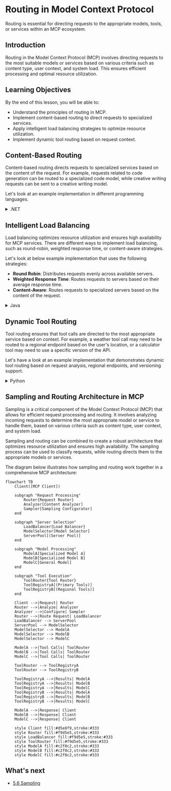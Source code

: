 # Routing in Model Context Protocol

Routing is essential for directing requests to the appropriate models, tools, or services within an MCP ecosystem.

## Introduction

Routing in the Model Context Protocol (MCP) involves directing requests to the most suitable models or services based on various criteria such as content type, user context, and system load. This ensures efficient processing and optimal resource utilization.

## Learning Objectives

By the end of this lesson, you will be able to:

- Understand the principles of routing in MCP.
- Implement content-based routing to direct requests to specialized services.
- Apply intelligent load balancing strategies to optimize resource utilization.
- Implement dynamic tool routing based on request context.

## Content-Based Routing

Content-based routing directs requests to specialized services based on the content of the request. For example, requests related to code generation can be routed to a specialized code model, while creative writing requests can be sent to a creative writing model.

Let's look at an example implementation in different programming languages.

<details>
<summary>.NET</summary>

```csharp
// .NET Example: Content-based routing in MCP
public class ContentBasedRouter
{
    private readonly Dictionary<string, McpClient> _specializedClients;
    private readonly RoutingClassifier _classifier;
    
    public ContentBasedRouter()
    {
        // Initialize specialized clients for different domains
        _specializedClients = new Dictionary<string, McpClient>
        {
            ["code"] = new McpClient("https://code-specialized-mcp.com"),
            ["creative"] = new McpClient("https://creative-specialized-mcp.com"),
            ["scientific"] = new McpClient("https://scientific-specialized-mcp.com"),
            ["general"] = new McpClient("https://general-mcp.com")
        };
        
        // Initialize content classifier
        _classifier = new RoutingClassifier();
    }
    
    public async Task<McpResponse> RouteAndProcessAsync(string prompt, IDictionary<string, object> parameters = null)
    {
        // Classify the prompt to determine the best specialized service
        string category = await _classifier.ClassifyPromptAsync(prompt);
        
        // Get the appropriate client or fall back to general
        var client = _specializedClients.ContainsKey(category) 
            ? _specializedClients[category] 
            : _specializedClients["general"];
            
        Console.WriteLine($"Routing request to {category} specialized service");
        
        // Send request to the selected service
        return await client.SendPromptAsync(prompt, parameters);
    }
    
    // Simple classifier for routing decisions
    private class RoutingClassifier
    {
        public Task<string> ClassifyPromptAsync(string prompt)
        {
            prompt = prompt.ToLowerInvariant();
            
            if (prompt.Contains("code") || prompt.Contains("function") || 
                prompt.Contains("program") || prompt.Contains("algorithm"))
            {
                return Task.FromResult("code");
            }
            
            if (prompt.Contains("story") || prompt.Contains("creative") || 
                prompt.Contains("imagine") || prompt.Contains("design"))
            {
                return Task.FromResult("creative");
            }
            
            if (prompt.Contains("science") || prompt.Contains("research") || 
                prompt.Contains("analyze") || prompt.Contains("study"))
            {
                return Task.FromResult("scientific");
            }
            
            return Task.FromResult("general");
        }
    }
}
```

In the preceding code, we've:

- Created a `ContentBasedRouter` class that routes requests based on the content of the prompt.
- Initialized specialized clients for different domains (code, creative, scientific, general).
- Implemented a simple classifier that determines the category of the prompt and routes it to the appropriate specialized service.
- Used a fallback mechanism to route requests to a general service if no specialized service is available.
- Implemented asynchronous processing to handle requests efficiently.
- Used a dictionary to map content categories to specialized MCP clients.
- Implemented a simple classifier that analyzes the prompt and returns the appropriate category.
- Used the specialized client to send the request and receive a response.
- Handled cases where the prompt does not match any specialized category by routing to a general service.

</details>

## Intelligent Load Balancing

Load balancing optimizes resource utilization and ensures high availability for MCP services. There are different ways to implement load balancing, such as round-robin, weighted response time, or content-aware strategies.

Let's look at below example implementation that uses the following strategies:

- **Round Robin**: Distributes requests evenly across available servers.
- **Weighted Response Time**: Routes requests to servers based on their average response time.
- **Content-Aware**: Routes requests to specialized servers based on the content of the request.

<details>
<summary>Java</summary>

```java
// Java Example: Intelligent load balancing for MCP servers
public class McpLoadBalancer {
    private final List<McpServerNode> serverNodes;
    private final LoadBalancingStrategy strategy;
    
    public McpLoadBalancer(List<McpServerNode> nodes, LoadBalancingStrategy strategy) {
        this.serverNodes = new ArrayList<>(nodes);
        this.strategy = strategy;
    }
    
    public McpResponse processRequest(McpRequest request) {
        // Select the best server based on strategy
        McpServerNode selectedNode = strategy.selectNode(serverNodes, request);
        
        try {
            // Route the request to the selected node
            return selectedNode.processRequest(request);
        } catch (Exception e) {
            // Handle failure - implement retry or fallback logic
            System.err.println("Error processing request on node " + selectedNode.getId() + ": " + e.getMessage());
            
            // Mark node as potentially unhealthy
            selectedNode.recordFailure();
            
            // Try next best node as fallback
            List<McpServerNode> remainingNodes = new ArrayList<>(serverNodes);
            remainingNodes.remove(selectedNode);
            
            if (!remainingNodes.isEmpty()) {
                McpServerNode fallbackNode = strategy.selectNode(remainingNodes, request);
                return fallbackNode.processRequest(request);
            } else {
                throw new RuntimeException("All MCP server nodes failed to process the request");
            }
        }
    }
    
    // Node health check task
    public void startHealthChecks(Duration interval) {
        ScheduledExecutorService scheduler = Executors.newScheduledThreadPool(1);
        scheduler.scheduleAtFixedRate(() -> {
            for (McpServerNode node : serverNodes) {
                try {
                    boolean isHealthy = node.checkHealth();
                    System.out.println("Node " + node.getId() + " health status: " + 
                                      (isHealthy ? "HEALTHY" : "UNHEALTHY"));
                } catch (Exception e) {
                    System.err.println("Health check failed for node " + node.getId());
                    node.setHealthy(false);
                }
            }
        }, 0, interval.toMillis(), TimeUnit.MILLISECONDS);
    }
    
    // Interface for load balancing strategies
    public interface LoadBalancingStrategy {
        McpServerNode selectNode(List<McpServerNode> nodes, McpRequest request);
    }
    
    // Round-robin strategy
    public static class RoundRobinStrategy implements LoadBalancingStrategy {
        private AtomicInteger counter = new AtomicInteger(0);
        
        @Override
        public McpServerNode selectNode(List<McpServerNode> nodes, McpRequest request) {
            List<McpServerNode> healthyNodes = nodes.stream()
                .filter(McpServerNode::isHealthy)
                .collect(Collectors.toList());
            
            if (healthyNodes.isEmpty()) {
                throw new RuntimeException("No healthy nodes available");
            }
            
            int index = counter.getAndIncrement() % healthyNodes.size();
            return healthyNodes.get(index);
        }
    }
    
    // Weighted response time strategy
    public static class ResponseTimeStrategy implements LoadBalancingStrategy {
        @Override
        public McpServerNode selectNode(List<McpServerNode> nodes, McpRequest request) {
            return nodes.stream()
                .filter(McpServerNode::isHealthy)
                .min(Comparator.comparing(McpServerNode::getAverageResponseTime))
                .orElseThrow(() -> new RuntimeException("No healthy nodes available"));
        }
    }
    
    // Content-aware strategy
    public static class ContentAwareStrategy implements LoadBalancingStrategy {
        @Override
        public McpServerNode selectNode(List<McpServerNode> nodes, McpRequest request) {
            // Determine request characteristics
            boolean isCodeRequest = request.getPrompt().contains("code") || 
                                   request.getAllowedTools().contains("codeInterpreter");
            
            boolean isCreativeRequest = request.getPrompt().contains("creative") || 
                                       request.getPrompt().contains("story");
            
            // Find specialized nodes
            Optional<McpServerNode> specializedNode = nodes.stream()
                .filter(McpServerNode::isHealthy)
                .filter(node -> {
                    if (isCodeRequest && node.getSpecialization().equals("code")) {
                        return true;
                    }
                    if (isCreativeRequest && node.getSpecialization().equals("creative")) {
                        return true;
                    }
                    return false;
                })
                .findFirst();
            
            // Return specialized node or least loaded node
            return specializedNode.orElse(
                nodes.stream()
                    .filter(McpServerNode::isHealthy)
                    .min(Comparator.comparing(McpServerNode::getCurrentLoad))
                    .orElseThrow(() -> new RuntimeException("No healthy nodes available"))
            );
        }
    }
}
```

In the preceding code, we've:

- Created a `McpLoadBalancer` class that manages a list of MCP server nodes and routes requests based on the selected load balancing strategy.
- Implemented different load balancing strategies: `RoundRobinStrategy`, `ResponseTimeStrategy`, and `ContentAwareStrategy`.
- Used a `ScheduledExecutorService` to periodically check the health of server nodes.
- Implemented a health check mechanism that marks nodes as healthy or unhealthy based on their response to health checks.
- Handled request processing with error handling and fallback logic to ensure high availability.
- Used a `McpServerNode` class to represent individual MCP server nodes, including their health status, average response time, and current load.
- Implemented a `McpRequest` class to encapsulate request details such as the prompt and allowed tools.
- Used Java Streams to filter and select nodes based on health status and specialization.

</details>

## Dynamic Tool Routing

Tool routing ensures that tool calls are directed to the most appropriate service based on context. For example, a weather tool call may need to be routed to a regional endpoint based on the user's location, or a calculator tool may need to use a specific version of the API.

Let's have a look at an example implementation that demonstrates dynamic tool routing based on request analysis, regional endpoints, and versioning support.

<details>
<summary>Python</summary>

```python
# Python Example: Dynamic tool routing based on request analysis
class McpToolRouter:
    def __init__(self):
        # Register available tool endpoints
        self.tool_endpoints = {
            "weatherTool": "https://weather-service.example.com/api",
            "calculatorTool": "https://calculator-service.example.com/compute",
            "databaseTool": "https://database-service.example.com/query",
            "searchTool": "https://search-service.example.com/search"
        }
        
        # Regional endpoints for global distribution
        self.regional_endpoints = {
            "us": {
                "weatherTool": "https://us-west.weather-service.example.com/api",
                "searchTool": "https://us.search-service.example.com/search"
            },
            "europe": {
                "weatherTool": "https://eu.weather-service.example.com/api",
                "searchTool": "https://eu.search-service.example.com/search"
            },
            "asia": {
                "weatherTool": "https://asia.weather-service.example.com/api",
                "searchTool": "https://asia.search-service.example.com/search"
            }
        }
        
        # Tool versioning support
        self.tool_versions = {
            "weatherTool": {
                "default": "v2",
                "v1": "https://weather-service.example.com/api/v1",
                "v2": "https://weather-service.example.com/api/v2",
                "beta": "https://weather-service.example.com/api/beta"
            }
        }
    
    async def route_tool_request(self, tool_name, parameters, user_context=None):
        """Route a tool request to the appropriate endpoint based on context"""
        endpoint = self._select_endpoint(tool_name, parameters, user_context)
        
        if not endpoint:
            raise ValueError(f"No endpoint available for tool: {tool_name}")
        
        # Perform the actual request to the selected endpoint
        return await self._execute_tool_request(endpoint, tool_name, parameters)
    
    def _select_endpoint(self, tool_name, parameters, user_context=None):
        """Select the most appropriate endpoint based on context"""
        # Base endpoint from registry
        if tool_name not in self.tool_endpoints:
            return None
            
        base_endpoint = self.tool_endpoints[tool_name]
        
        # Check if we need to use a specific tool version
        if tool_name in self.tool_versions:
            version_info = self.tool_versions[tool_name]
            
            # Use specified version or default
            requested_version = parameters.get("_version", version_info["default"])
            if requested_version in version_info:
                base_endpoint = version_info[requested_version]
        
        # Check for regional routing if user region is known
        if user_context and "region" in user_context:
            user_region = user_context["region"]
            
            if user_region in self.regional_endpoints:
                regional_tools = self.regional_endpoints[user_region]
                
                if tool_name in regional_tools:
                    # Use region-specific endpoint
                    return regional_tools[tool_name]
        
        # Check for data residency requirements
        if user_context and "data_residency" in user_context:
            # This would implement logic to ensure data remains in specified jurisdiction
            pass
        
        # Check for latency-based routing
        if user_context and "latency_sensitive" in user_context and user_context["latency_sensitive"]:
            # This would implement logic to select lowest-latency endpoint
            pass
            
        return base_endpoint
        
    async def _execute_tool_request(self, endpoint, tool_name, parameters):
        """Execute the actual tool request to the selected endpoint"""
        try:
            async with aiohttp.ClientSession() as session:
                async with session.post(
                    endpoint,
                    json={"toolName": tool_name, "parameters": parameters},
                    headers={"Content-Type": "application/json"}
                ) as response:
                    if response.status == 200:
                        result = await response.json()
                        return result
                    else:
                        error_text = await response.text()
                        raise Exception(f"Tool execution failed: {error_text}")
        except Exception as e:
            # Implement retry logic or fallback strategy
            print(f"Error executing tool {tool_name} at {endpoint}: {str(e)}")
            raise
```

In the preceding code, we've:

- Created a `McpToolRouter` class that manages tool routing based on request analysis, regional endpoints, and versioning support.
- Registered available tool endpoints and regional endpoints for global distribution.
- Implemented dynamic routing logic that selects the appropriate endpoint based on user context, such as region and data residency requirements.
- Implemented versioning support for tools, allowing users to specify which version of a tool they want to use.
- Used asynchronous HTTP requests to execute tool calls and handle responses.

</details>

## Sampling and Routing Architecture in MCP

Sampling is a critical component of the Model Context Protocol (MCP) that allows for efficient request processing and routing. It involves analyzing incoming requests to determine the most appropriate model or service to handle them, based on various criteria such as content type, user context, and system load.

Sampling and routing can be combined to create a robust architecture that optimizes resource utilization and ensures high availability. The sampling process can be used to classify requests, while routing directs them to the appropriate models or services.

The diagram below illustrates how sampling and routing work together in a comprehensive MCP architecture:

```mermaid
flowchart TB
    Client([MCP Client])
    
    subgraph "Request Processing"
        Router{Request Router}
        Analyzer[Content Analyzer]
        Sampler[Sampling Configurator]
    end
    
    subgraph "Server Selection"
        LoadBalancer{Load Balancer}
        ModelSelector[Model Selector]
        ServerPool[(Server Pool)]
    end
    
    subgraph "Model Processing"
        ModelA[Specialized Model A]
        ModelB[Specialized Model B]
        ModelC[General Model]
    end
    
    subgraph "Tool Execution"
        ToolRouter{Tool Router}
        ToolRegistryA[(Primary Tools)]
        ToolRegistryB[(Regional Tools)]
    end
    
    Client -->|Request| Router
    Router -->|Analyze| Analyzer
    Analyzer -->|Configure| Sampler
    Router -->|Route Request| LoadBalancer
    LoadBalancer --> ServerPool
    ServerPool --> ModelSelector
    ModelSelector --> ModelA
    ModelSelector --> ModelB
    ModelSelector --> ModelC
    
    ModelA -->|Tool Calls| ToolRouter
    ModelB -->|Tool Calls| ToolRouter
    ModelC -->|Tool Calls| ToolRouter
    
    ToolRouter --> ToolRegistryA
    ToolRouter --> ToolRegistryB
    
    ToolRegistryA -->|Results| ModelA
    ToolRegistryA -->|Results| ModelB
    ToolRegistryA -->|Results| ModelC
    ToolRegistryB -->|Results| ModelA
    ToolRegistryB -->|Results| ModelB
    ToolRegistryB -->|Results| ModelC
    
    ModelA -->|Response| Client
    ModelB -->|Response| Client
    ModelC -->|Response| Client
    
    style Client fill:#d5e8f9,stroke:#333
    style Router fill:#f9d5e5,stroke:#333
    style LoadBalancer fill:#f9d5e5,stroke:#333
    style ToolRouter fill:#f9d5e5,stroke:#333
    style ModelA fill:#c2f0c2,stroke:#333
    style ModelB fill:#c2f0c2,stroke:#333
    style ModelC fill:#c2f0c2,stroke:#333
```

## What's next

- [5.6 Sampling](../mcp-sampling/README.md)
